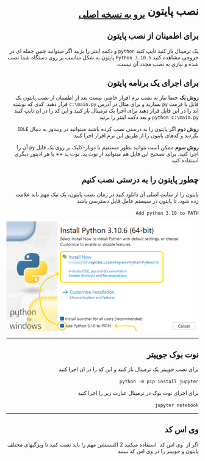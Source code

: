 <div dir="rtl">
<h1>
نصب پایتون <sub><a href="README.md">برو به نسخه اصلی</a></sub>
</h1>

<h2>برای اطمینان از نصب پایتون</h2>

یک ترمینال باز کنید
تایپ کنید `python` و دکمه اینتر را بزنید
اگر میتوانید چنین جمله ای در خروجی مشاهده کنید `Python 3.10.5` پایتون به شکل مناسب بر روی دستگاه شما نصب شده و نیازی به نصب مجدد آن نیست.

<h2>برای اجرای یک برنامه پایتون</h2>

**روش یک**
حتما نیاز به نصب نرم افزار خاصی نیست
بعد از اطمینان از نصب پایتون یک فایل با فرمت `py` بسازید و برای مثال در آدرس `c:\main.py` قرار دهید.
کدی که نوشته اید را در این فایل قرار دهید
برای اجرا یک ترمینال باز کنید و این کد را در ان تایپ کنید `python c:\main.py` و بعد دکمه اینتر را بزنید

**روش دوم**
اگر پایتون را به درستی نصب کرده باشید میتوانید در ویندوز به دنبال `IDLE` بگردید و کدهای پایتون را از طریق این نرم افزار اجرا کنید

**روش سوم**
ممکن است بتوانید بطور مستقیم با دوبار-کلیک بر روی یک فایل `py` آن را اجرا کنید. برای تصحیح این فایل هم میتوانید از نوت پد، نوت پد ++ یا هر ادیتور دیگری استفاده کنید

<h2>چطور پایتون را به درستی نصب کنیم</h2>
پایتون را از سایت اصلی آن دانلود کنید
در زمان نصب پایتون، یک تیک مهم باید علامت زده شود، تا پایتون در سیستم عامل قابل دسترسی باشد

`Add python 3.10 to PATH`

<img src="snapshot-installation.png"/>

<hr/>

<h2>نوت بوک جوپیتر</h2>

برای نصب جوپیتر یک ترمینال باز کنید و این کد را در ان اجرا کنید

`python -m pip install jupyter`

برای اجرای نوت بوک در ترمینال عبارت زیر را اجرا کنید

`jupyter notebook`

<hr/>

<h2>وی اس کد</h2>
اگر از `وی اس کد` استفاده میکنید 2 اکستنشن مهم را باید نصب کنید تا ویژگیهای مختلف پایتون و جوپیتر را در وی اس کد 
ببینید
</div>
